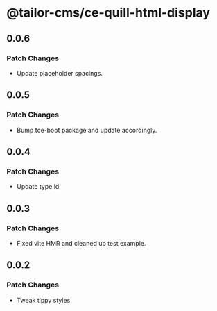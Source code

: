 # @tailor-cms/ce-quill-html-display

## 0.0.6

### Patch Changes

- Update placeholder spacings.

## 0.0.5

### Patch Changes

- Bump tce-boot package and update accordingly.

## 0.0.4

### Patch Changes

- Update type id.

## 0.0.3

### Patch Changes

- Fixed vite HMR and cleaned up test example.

## 0.0.2

### Patch Changes

- Tweak tippy styles.
